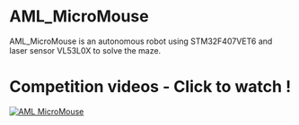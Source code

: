 # AML_MicroMouse
AML_MicroMouse is an autonomous robot using STM32F407VET6 and laser sensor VL53L0X to solve the maze.

# Competition videos - Click to watch !

[![AML MicroMouse](https://img.youtube.com/vi/a5xwwyJaq_M/maxresdefault.jpg)](https://www.youtube.com/watch?v=a5xwwyJaq_M")
